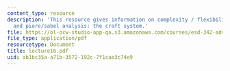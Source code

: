 ```yaml
---
content_type: resource
description: 'This resource gives information on complexity / flexibility analysis,
  and piore/sabel analysis: the craft system.'
file: https://ol-ocw-studio-app-qa.s3.amazonaws.com/courses/esd-342-advanced-system-architecture-spring-2006/ab1bc35aa71b3572192c7f1cae3c74e9_lecture16.pdf
file_type: application/pdf
resourcetype: Document
title: lecture16.pdf
uid: ab1bc35a-a71b-3572-192c-7f1cae3c74e9
---
```

